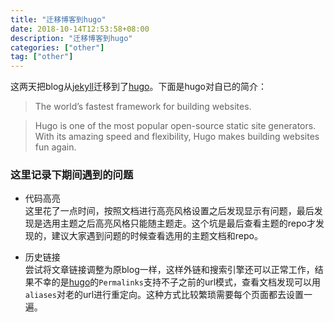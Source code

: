 ```yaml
---
title: "迁移博客到hugo"
date: 2018-10-14T12:53:58+08:00
description: "迁移博客到hugo"
categories: ["other"]
tag: ["other"]
---
```


这两天把blog从[jekyll](https://jekyllrb.com/)迁移到了[hugo](https://gohugo.io/)。下面是hugo对自已的简介：

> The world’s fastest framework for building websites.

> Hugo is one of the most popular open-source static site generators. With its amazing speed and flexibility, Hugo makes building websites fun again.

### 这里记录下期间遇到的问题

- 代码高亮  
这里花了一点时间，按照文档进行高亮风格设置之后发现显示有问题，最后发现是选用主题之后高亮风格只能随主题走。这个坑是最后查看主题的repo才发现的，建议大家遇到问题的时候查看选用的主题文档和repo。

- 历史链接  
尝试将文章链接调整为原blog一样，这样外链和搜索引擎还可以正常工作，结果不幸的是[hugo](https://gohugo.com/)的`Permalinks`支持不子之前的url模式，查看文档发现可以用`aliases`对老的url进行重定向。这种方式比较繁琐需要每个页面都去设置一遍。
